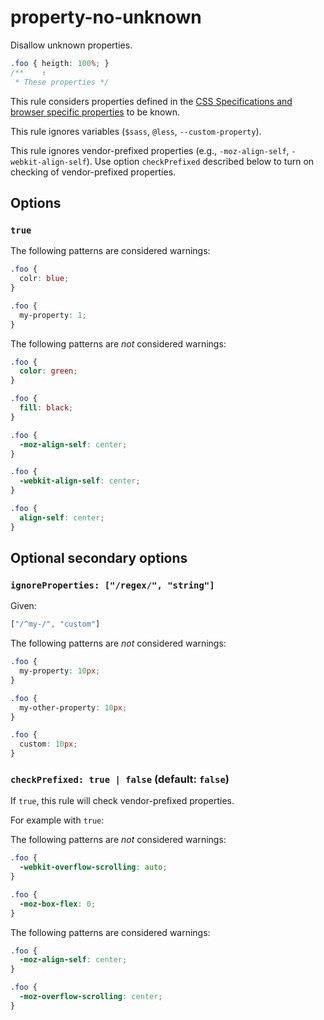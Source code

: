 # property-no-unknown

Disallow unknown properties.

```css
.foo { heigth: 100%; }
/**    ↑
 * These properties */
```

This rule considers properties defined in the [CSS Specifications and browser specific properties](https://github.com/betit/known-css-properties#source) to be known.

This rule ignores variables (`$sass`, `@less`, `--custom-property`).

This rule ignores vendor-prefixed properties (e.g., `-moz-align-self`, `-webkit-align-self`).
Use option `checkPrefixed` described below to turn on checking of vendor-prefixed properties.

## Options

### `true`

The following patterns are considered warnings:

```css
.foo {
  colr: blue;
}
```

```css
.foo {
  my-property: 1;
}
```

The following patterns are *not* considered warnings:

```css
.foo {
  color: green;
}
```

```css
.foo {
  fill: black;
}
```

```css
.foo {
  -moz-align-self: center;
}
```

```css
.foo {
  -webkit-align-self: center;
}
```

```css
.foo {
  align-self: center;
}
```

## Optional secondary options

### `ignoreProperties: ["/regex/", "string"]`

Given:

```js
["/^my-/", "custom"]
```

The following patterns are *not* considered warnings:

```css
.foo {
  my-property: 10px;
}
```

```css
.foo {
  my-other-property: 10px;
}
```

```css
.foo {
  custom: 10px;
}
```
### `checkPrefixed: true | false` (default: `false`)

If `true`, this rule will check vendor-prefixed properties.

For example with `true`:

The following patterns are *not* considered warnings:

```css
.foo {
  -webkit-overflow-scrolling: auto;
}
```

```css
.foo {
  -moz-box-flex: 0;
}
```

The following patterns are considered  warnings:

```css
.foo {
  -moz-align-self: center;
}
```

```css
.foo {
  -moz-overflow-scrolling: center;
}
```
